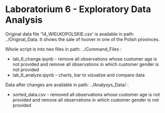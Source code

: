 # Laboratorium 6 - Exploratory Data Analysis

Original data file '14_WIELKOPOLSKIE.csv' is available in path: ../Original_Data.
It shows the sale of hoover in one of the Polish provinces.

Whole script is into two files in path: ../Command_Files :
- lab_6_change.ipynb - remove all observations whose customer age is not provided and remove all observations in which customer gender is not provided
- lab_6_analyze.ipynb - charts, bar to vizualize and compare data

Data after changes are available in path: ../Analysys_Data/ :
- sorted_data.csv - removed all observations whose customer age is not provided and remove all observations in which customer gender is not provided